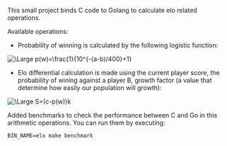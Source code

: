 This small project binds C code to Golang to calculate elo related operations.

Available operations:

* Probability of winning is calculated by the following logistic function:

<img src="https://latex.codecogs.com/svg.latex?\Large&space;p(w)=\frac{1}{10^{-(a-b)/400}+1}" title="\Large p(w)=\frac{1}{10^{-(a-b)/400}+1}" />
<br>

* Elo differential calculation is made using the current player score, the probability of wining against a player B, growth factor (a value that determine how easily our population will growth):

<img src="https://latex.codecogs.com/svg.latex?\Large&space;S=(c-p(w))k" title="\Large S=(c-p(w))k" />
<br>

Added benchmarks to check the performance between C and Go in this arithmetic operations.
You can run them by executing:
```
BIN_NAME=elo make benchmark
``` 
